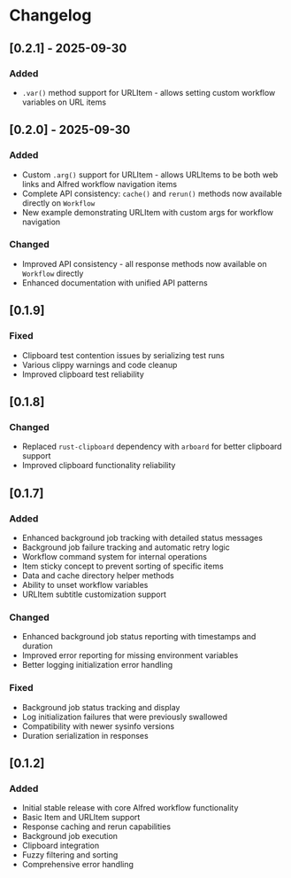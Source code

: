 # Changelog

## [0.2.1] - 2025-09-30

### Added
- `.var()` method support for URLItem - allows setting custom workflow variables on URL items

## [0.2.0] - 2025-09-30

### Added
- Custom `.arg()` support for URLItem - allows URLItems to be both web links and Alfred workflow navigation items
- Complete API consistency: `cache()` and `rerun()` methods now available directly on `Workflow`
- New example demonstrating URLItem with custom args for workflow navigation

### Changed
- Improved API consistency - all response methods now available on `Workflow` directly
- Enhanced documentation with unified API patterns

## [0.1.9]

### Fixed
- Clipboard test contention issues by serializing test runs
- Various clippy warnings and code cleanup
- Improved clipboard test reliability

## [0.1.8]

### Changed
- Replaced `rust-clipboard` dependency with `arboard` for better clipboard support
- Improved clipboard functionality reliability

## [0.1.7]

### Added
- Enhanced background job tracking with detailed status messages
- Background job failure tracking and automatic retry logic
- Workflow command system for internal operations
- Item sticky concept to prevent sorting of specific items
- Data and cache directory helper methods
- Ability to unset workflow variables
- URLItem subtitle customization support

### Changed
- Enhanced background job status reporting with timestamps and duration
- Improved error reporting for missing environment variables
- Better logging initialization error handling

### Fixed
- Background job status tracking and display
- Log initialization failures that were previously swallowed
- Compatibility with newer sysinfo versions
- Duration serialization in responses

## [0.1.2]

### Added
- Initial stable release with core Alfred workflow functionality
- Basic Item and URLItem support
- Response caching and rerun capabilities
- Background job execution
- Clipboard integration
- Fuzzy filtering and sorting
- Comprehensive error handling
